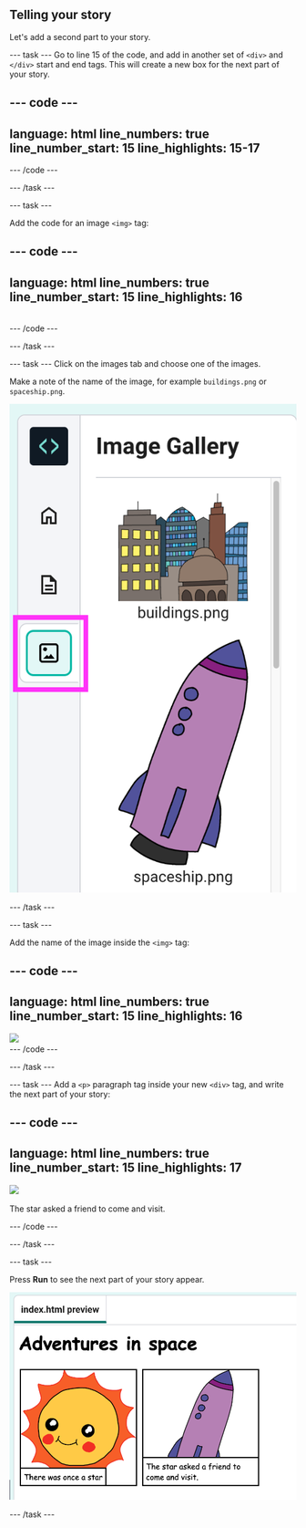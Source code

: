 ## Telling your story

Let's add a second part to your story.

--- task ---
Go to line 15 of the code, and add in another set of `<div>` and `</div>` start and end tags. This will create a new box for the next part of your story.


--- code ---
---
language: html
line_numbers: true
line_number_start: 15
line_highlights: 15-17
---
<div>

</div>
--- /code ---

--- /task ---

--- task ---

Add the code for an image `<img>` tag:

--- code ---
---
language: html
line_numbers: true
line_number_start: 15
line_highlights: 16
---
<div>
<img src="">
</div>
--- /code ---

--- /task ---

--- task ---
Click on the images tab and choose one of the images. 

Make a note of the name of the image, for example `buildings.png` or `spaceship.png`.

![Images tab highlghted to the left of the code editor pane](images/codeed-images.png)

--- /task ---

--- task ---

Add the name of the image inside the `<img>` tag:

--- code ---
---
language: html
line_numbers: true
line_number_start: 15
line_highlights: 16
---
<div>
<img src="spaceship.png">
</div>
--- /code ---

--- /task ---

--- task ---
Add a `<p>` paragraph tag inside your new `<div>` tag, and write the next part of your story:

--- code ---
---
language: html
line_numbers: true
line_number_start: 15
line_highlights: 17
---
<div>
<img src="spaceship.png">
<p>The star asked a friend to come and visit.</p>
</div>
--- /code ---

--- /task ---

--- task ---

Press **Run** to see the next part of your story appear.

![A comic with two panes, one contains a sun and one contains a rocket image. The next pane reads 'The star asked a friend to come and visit'.](images/codeed-part2.png)

--- /task ---
